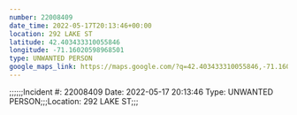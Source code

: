 ```yaml
---
number: 22008409
date_time: 2022-05-17T20:13:46+00:00
location: 292 LAKE ST
latitude: 42.403433310055846
longitude: -71.16020598968501
type: UNWANTED PERSON
google_maps_link: https://maps.google.com/?q=42.403433310055846,-71.16020598968501
---
```


;;;;;;Incident #: 22008409   Date: 2022-05-17 20:13:46   Type: UNWANTED PERSON;;;Location: 292 LAKE ST;;;
